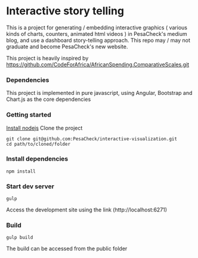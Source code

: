 # Interactive story telling
This is a project for generating / embedding interactive graphics ( various kinds of charts, counters, animated html videos ) in PesaCheck's medium blog, and use a dashboard story-telling approach. This repo may / may not graduate and become PesaCheck's new website.

This project is heavily inspired by https://github.com/CodeForAfrica/AfricanSpending.ComparativeScales.git

### Dependencies
This project is implemented in pure javascript, using Angular, Bootstrap and Chart.js as the core dependencies

### Getting started
[Install nodejs](https://nodejs.org/en/download/)
Clone the project
```
git clone git@github.com:PesaCheck/interactive-visualization.git
cd path/to/cloned/folder
```

### Install dependencies
```
npm install
```
### Start dev server
```
gulp
```
Access the development site using the link
(http://localhost:6271)

### Build
```
gulp build
```
The build can be accessed from the public folder
